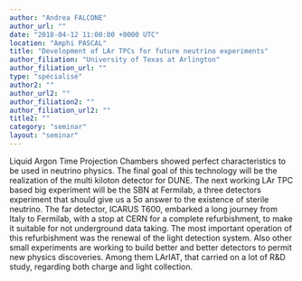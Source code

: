 ```yaml
---
author: "Andrea FALCONE"
author_url: ""
date: "2018-04-12 11:00:00 +0000 UTC"
location: "Amphi PASCAL"
title: "Development of LAr TPCs for future neutrino experiments"
author_filiation: "University of Texas at Arlington"
author_filiation_url: ""
type: "spécialisé"
author2: ""
author_url2: ""
author_filiation2: ""
author_filiation_url2: ""
title2: ""
category: "seminar" 
layout: "seminar"
---
```

Liquid Argon Time Projection Chambers showed perfect characteristics to be used in neutrino physics. The final goal of this technology will be the realization of the multi kiloton detector for DUNE. The next working LAr TPC based big experiment will be the SBN at Fermilab, a three detectors experiment that should give us a 5σ answer to the existence of sterile neutrino. The far detector, ICARUS T600, embarked a long journey from Italy to Fermilab, with a stop at CERN for a complete refurbishment, to make it suitable for not underground data taking. The most important operation of this refurbishment was the renewal of the light detection system. Also other small experiments are working to build better and better detectors to permit new physics discoveries. Among them LArIAT, that carried on a lot of R&amp;D study, regarding both charge and light collection.
